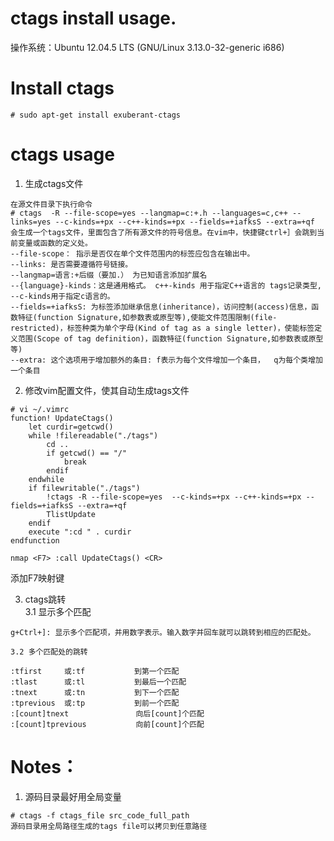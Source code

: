 <h1> ctags install usage. </h1>
操作系统：Ubuntu 12.04.5 LTS (GNU/Linux 3.13.0-32-generic i686)  

# Install ctags  

```
# sudo apt-get install exuberant-ctags
```

# ctags usage
1. 生成ctags文件
```
在源文件目录下执行命令
# ctags  -R --file-scope=yes --langmap=c:+.h --languages=c,c++ --links=yes --c-kinds=+px --c++-kinds=+px --fields=+iafksS --extra=+qf
会生成一个tags文件，里面包含了所有源文件的符号信息。在vim中，快捷键ctrl+］会跳到当前变量或函数的定义处。
--file-scope： 指示是否仅在单个文件范围内的标签应包含在输出中。
--links: 是否需要遵循符号链接。
--langmap=语言:+后缀（要加.） 为已知语言添加扩展名
--{language}-kinds：这是通用格式。 c++-kinds 用于指定C++语言的 tags记录类型, --c-kinds用于指定c语言的。  
--fields=+iafksS: 为标签添加继承信息(inheritance)，访问控制(access)信息，函数特征(function Signature,如参数表或原型等),使能文件范围限制(file-restricted)，标签种类为单个字母(Kind of tag as a single letter)，使能标签定义范围(Scope of tag definition)，函数特征(function Signature,如参数表或原型等)
--extra: 这个选项用于增加额外的条目: f表示为每个文件增加一个条目，  q为每个类增加一个条目
```

2. 修改vim配置文件，使其自动生成tags文件
```
# vi ~/.vimrc
function! UpdateCtags()
    let curdir=getcwd()
    while !filereadable("./tags")
        cd ..
        if getcwd() == "/"
            break
        endif
    endwhile
    if filewritable("./tags")
        !ctags -R --file-scope=yes  --c-kinds=+px --c++-kinds=+px --fields=+iafksS --extra=+qf
        TlistUpdate
    endif
    execute ":cd " . curdir
endfunction

nmap <F7> :call UpdateCtags() <CR>
```
添加F7映射键

3. ctags跳转  
    3.1 显示多个匹配
```
g+Ctrl+]: 显示多个匹配项，并用数字表示。输入数字并回车就可以跳转到相应的匹配处。
```
    3.2 多个匹配处的跳转
```
:tfirst     或:tf           到第一个匹配
:tlast      或:tl           到最后一个匹配
:tnext      或:tn           到下一个匹配
:tprevious  或:tp           到前一个匹配
:[count]tnext               向后[count]个匹配
:[count]tprevious           向前[count]个匹配
```

# Notes：
1. 源码目录最好用全局变量
```
# ctags -f ctags_file src_code_full_path
源码目录用全局路径生成的tags file可以拷贝到任意路径
```


